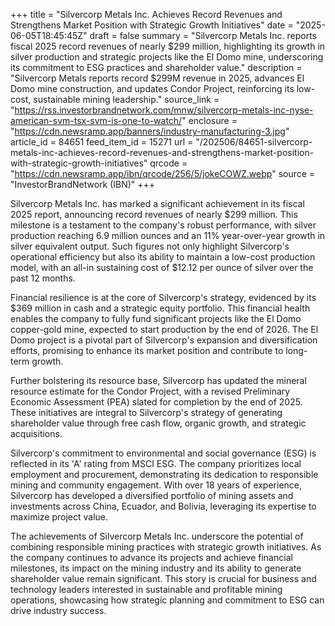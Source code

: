 +++
title = "Silvercorp Metals Inc. Achieves Record Revenues and Strengthens Market Position with Strategic Growth Initiatives"
date = "2025-06-05T18:45:45Z"
draft = false
summary = "Silvercorp Metals Inc. reports fiscal 2025 record revenues of nearly $299 million, highlighting its growth in silver production and strategic projects like the El Domo mine, underscoring its commitment to ESG practices and shareholder value."
description = "Silvercorp Metals reports record $299M revenue in 2025, advances El Domo mine construction, and updates Condor Project, reinforcing its low-cost, sustainable mining leadership."
source_link = "https://rss.investorbrandnetwork.com/mnw/silvercorp-metals-inc-nyse-american-svm-tsx-svm-is-one-to-watch/"
enclosure = "https://cdn.newsramp.app/banners/industry-manufacturing-3.jpg"
article_id = 84651
feed_item_id = 15271
url = "/202506/84651-silvercorp-metals-inc-achieves-record-revenues-and-strengthens-market-position-with-strategic-growth-initiatives"
qrcode = "https://cdn.newsramp.app/ibn/qrcode/256/5/jokeCOWZ.webp"
source = "InvestorBrandNetwork (IBN)"
+++

<p>Silvercorp Metals Inc. has marked a significant achievement in its fiscal 2025 report, announcing record revenues of nearly $299 million. This milestone is a testament to the company's robust performance, with silver production reaching 6.9 million ounces and an 11% year-over-year growth in silver equivalent output. Such figures not only highlight Silvercorp's operational efficiency but also its ability to maintain a low-cost production model, with an all-in sustaining cost of $12.12 per ounce of silver over the past 12 months.</p><p>Financial resilience is at the core of Silvercorp's strategy, evidenced by its $369 million in cash and a strategic equity portfolio. This financial health enables the company to fully fund significant projects like the El Domo copper-gold mine, expected to start production by the end of 2026. The El Domo project is a pivotal part of Silvercorp's expansion and diversification efforts, promising to enhance its market position and contribute to long-term growth.</p><p>Further bolstering its resource base, Silvercorp has updated the mineral resource estimate for the Condor Project, with a revised Preliminary Economic Assessment (PEA) slated for completion by the end of 2025. These initiatives are integral to Silvercorp's strategy of generating shareholder value through free cash flow, organic growth, and strategic acquisitions.</p><p>Silvercorp's commitment to environmental and social governance (ESG) is reflected in its 'A' rating from MSCI ESG. The company prioritizes local employment and procurement, demonstrating its dedication to responsible mining and community engagement. With over 18 years of experience, Silvercorp has developed a diversified portfolio of mining assets and investments across China, Ecuador, and Bolivia, leveraging its expertise to maximize project value.</p><p>The achievements of Silvercorp Metals Inc. underscore the potential of combining responsible mining practices with strategic growth initiatives. As the company continues to advance its projects and achieve financial milestones, its impact on the mining industry and its ability to generate shareholder value remain significant. This story is crucial for business and technology leaders interested in sustainable and profitable mining operations, showcasing how strategic planning and commitment to ESG can drive industry success.</p>